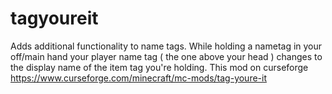 # tagyoureit
Adds additional functionality to name tags. While holding a nametag in your off/main hand your player name tag ( the one above your head ) changes to the display name of the item tag you're holding.
This mod on curseforge https://www.curseforge.com/minecraft/mc-mods/tag-youre-it

